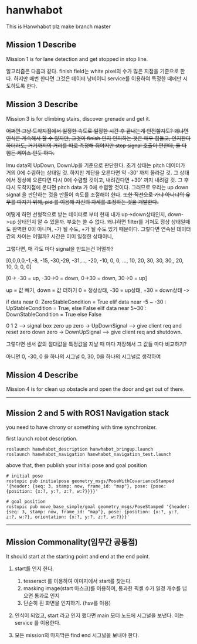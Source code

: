 # hanwhabot
This is Hanwhabot
plz make branch master
## Mission 1 Describe
Mission 1 is for lane detection and get stopped in stop line.

알고리즘은 다음과 같다.
finish field는 white pixel의 수가 많은 지점을 기준으로 한다. 하지만 매번 한다면 그것은 데이터 낭비이니 service를 이용하여 특정한 때에만 시도하도록 한다.
## Mission 3 Describe
Mission 3 is for climbing stairs, discover grenade and get it.

~~어쩌면 그냥 도착지점에서 일정한 속도로 일정한 시간 후 끝내는게 안전할지도? 왜냐면 인식은 계속해서
할 수 있지만, 그것이 finish 인지 인지하는 것은 매우 힘들고, 인지한다 하더라도, 거기까지의 거리를 
따로 측정해 줘야지만 stop signal 호출이 편한데, 둘 다 힘든 케이스 인듯 하다.~~

Imu data의 UpDown, DownUp을 기준으로 판단한다. 초기 상태는 pitch 데이터가 거의 0에 수렴하는 상태일 것. 하지만 계단을 오른다면 약 -30' 까지 올라갈 것. 그 상태에서 정상에 오른다면 다시 0에 수렴할 것이고, 내려간다면 +30' 까지 내려갈 것. 그 후 다시 도착지점에 온다면 pitch data 가 0에 수렴할 것이다. 그러므로 우리는 up down signal 을 판단하는 것을 만들어 속도를 조절해야 한다. ~~또한 직선으로 가냐 아니냐의 유무를 따지기 위해, pid 를 이용해 자신의 자세를 조정하는 것을 개발한다.~~

어떻게 하면 선형적으로 받는 데이터로 부터 현재 내가 up->down상태인지, down->up 상태인지 알 수 있을까. 부호는 쓸 수 없다. 왜냐하면 filter를 거쳐도 정상 상태일때도 완벽한 0이 아니며, -가 될 수도, +가 될 수도 있기 때문이다. 그렇다면 연속된 데이터간의 차이는 어떨까? 시간은 이미 일정한 상태이니, 

그렇다면, 매 각도 마다 signal을 만드는건 어떨까?

[0,0,0,0,-1,-8, -15, -30,-29, -31,..., -20, -10, 0, 0, ..., 10, 20, 30, 30, 30,, 20, 10, 0, 0, 0]

[0-> -30 = up, -30->0 = down, 0->30 = down, 30->0 = up]

up = 값 빼기, down = 값 더하기
0 = 정상상태, -30 = up상태, +30 = down상태 -> 

if data near 0: ZeroStableCondition = True 
elif data near -5 ~ -30 : UpStableCondition = True, else False
elif data near 5~30 : DownStableCondition = True else False

0    1    2  -->  signal box
zero up zero -> UpDownSignal --> give client req and reset
zero down zero -> DownUpSignal --> give client req and shutdown.


그렇다면 센서 값의 절대값을 특정값을 지날 때 마다 저장해서 그 값들 마다 비교하기?

아니면 0, -30, 0 을 하나의 시그널 0, 30, 0을 하나의 시그널로 생각하여 
## Mission 4 Describe
Mission 4 is for clean up obstacle and open the door and get out of there.

---
## Mission 2 and 5 with ROS1 Navigation stack
you need to have chrony or something with time synchronizer.

first launch robot description. 
```shell
roslaunch hanwhabot_description hanwhabot_bringup.launch
roslaunch hanwhabot_navigation hanwhabot_navigation_test.launch
```
above that, then publish your initial pose and goal position

```
# initial pose
rostopic pub initialpose geometry_msgs/PoseWithCovarianceStamped '{header: {seq: 3, stamp: now, frame_id: "map"}, pose: {pose: {position: {x:?, y:?, z:?, w:?}}}}'

# goal position
rostopic pub move_base_simple/goal geometry_msgs/PoseStamped '{header: {seq: 3, stamp: now, frame_id: "map"}, pose: {position: {x:?, y:?, z:?, w:?}, orientation: {x:?, y:?, z:?, w:?}}}'
```

---
## Mission Commonality(임무간 공통점)
It should start at the starting point and end at the end point.

1. start를 인지 한다.
   1. tesseract 를 이용하여 이미지에서 start를 찾는다. 
   2. masking image(start 마스크)를 이용하여, 통과한 픽셀 수가 일정 개수를 넘으면 통과로 인지
   3. 단순히 흰 화면을 인지하기. (hsv를 이용)


2. 인식이 되었고, start 라고 인지 했다면 main 모터 노드에 시그널을 보낸다. 이는 service 를 이용한다.

3. 모든 mission의 마지막은 find end 시그널을 보내야 한다.
